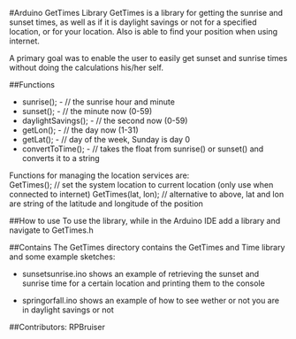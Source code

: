 #Arduino GetTimes Library
GetTimes is a library for getting the sunrise and sunset times, as well as if it is 
daylight savings or not for a specified location, or for your location. Also is able to 
find your position when using internet.

A primary goal was to enable the user to easily get sunset and sunrise times without
doing the calculations his/her self.

##Functions

- sunrise();               - // the sunrise hour and minute
- sunset();                - // the minute now (0-59)          
- daylightSavings();       - // the second now (0-59) 
- getLon();                - // the day now (1-31)
- getLat();                - // day of the week, Sunday is day 0 
- convertToTime();         - // takes the float from sunrise() or sunset() and converts it to a string 
  
Functions for managing the location services are:  
GetTimes();             // set the system location to current location (only use when connected to internet)
GetTimes(lat, lon);     // alternative to above, lat and lon are string of the latitude and longitude of the position

##How to use
To use the library, while in the Arduino IDE add a library and navigate to GetTimes.h

##Contains
The GetTimes directory contains the GetTimes and Time library and some example sketches:

- sunsetsunrise.ino shows an example of retrieving the sunset and sunrise time for a certain location and 
  printing them to the console

- springorfall.ino shows an example of how to see wether or not you are in daylight savings or not

 
##Contributors:
RPBruiser

